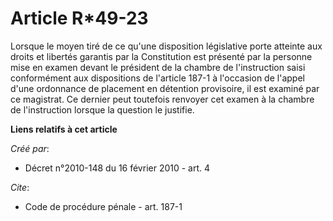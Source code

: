 # Article R*49-23

Lorsque le moyen tiré de ce qu'une disposition législative porte atteinte aux droits et libertés garantis par la Constitution
est présenté par la personne mise en examen devant le président de la chambre de l'instruction saisi conformément aux
dispositions de l'article 187-1 à l'occasion de l'appel d'une ordonnance de placement en détention provisoire, il est examiné
par ce magistrat. Ce dernier peut toutefois renvoyer cet examen à la chambre de l'instruction lorsque la question le
justifie.

**Liens relatifs à cet article**

_Créé par_:

  - Décret n°2010-148 du 16 février 2010 - art. 4

_Cite_:

  - Code de procédure pénale - art. 187-1
